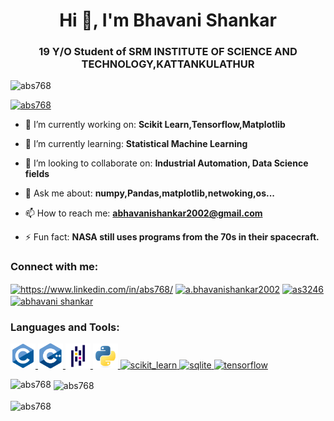 <h1 align="center">Hi 👋, I'm Bhavani Shankar</h1>
<h3 align="center">19 Y/O Student of SRM INSTITUTE OF SCIENCE AND TECHNOLOGY,KATTANKULATHUR</h3>

<p align="left"> <img src="https://komarev.com/ghpvc/?username=abs768&label=Profile%20views&color=0e75b6&style=flat" alt="abs768" /> </p>

<p align="left"> <a href="https://github.com/ryo-ma/github-profile-trophy"><img src="https://github-profile-trophy.vercel.app/?username=abs768" alt="abs768" /></a> </p>

- 🔭 I’m currently working on: **Scikit Learn,Tensorflow,Matplotlib**

- 🌱 I’m currently learning: **Statistical Machine Learning**

- 👯 I’m looking to collaborate on: **Industrial Automation, Data Science fields**

- 💬 Ask me about: **numpy,Pandas,matplotlib,netwoking,os...**

- 📫 How to reach me: **abhavanishankar2002@gmail.com**

- ⚡ Fun fact: **NASA still uses programs from the 70s in their spacecraft.**

<h3 align="left">Connect with me:</h3>
<p align="left">
<a href="https://www.linkedin.com/in/abs768/" target="blank"><img align="center" src="https://raw.githubusercontent.com/rahuldkjain/github-profile-readme-generator/master/src/images/icons/Social/linked-in-alt.svg" alt="https://www.linkedin.com/in/abs768/" height="30" width="40" /></a>
<a href="https://instagram.com/a.bhavanishankar2002" target="blank"><img align="center" src="https://raw.githubusercontent.com/rahuldkjain/github-profile-readme-generator/master/src/images/icons/Social/instagram.svg" alt="a.bhavanishankar2002" height="30" width="40" /></a>
<a href="https://www.hackerrank.com/as3246" target="blank"><img align="center" src="https://raw.githubusercontent.com/rahuldkjain/github-profile-readme-generator/master/src/images/icons/Social/hackerrank.svg" alt="as3246" height="30" width="40" /></a>
<a href="https://auth.geeksforgeeks.org/user/abhavani shankar" target="blank"><img align="center" src="https://raw.githubusercontent.com/rahuldkjain/github-profile-readme-generator/master/src/images/icons/Social/geeks-for-geeks.svg" alt="abhavani shankar" height="30" width="40" /></a>
</p>

<h3 align="left">Languages and Tools:</h3>
<p align="left"> <a href="https://www.cprogramming.com/" target="_blank" rel="noreferrer"> <img src="https://raw.githubusercontent.com/devicons/devicon/master/icons/c/c-original.svg" alt="c" width="40" height="40"/> </a> <a href="https://www.w3schools.com/cpp/" target="_blank" rel="noreferrer"> <img src="https://raw.githubusercontent.com/devicons/devicon/master/icons/cplusplus/cplusplus-original.svg" alt="cplusplus" width="40" height="40"/> </a> <a href="https://pandas.pydata.org/" target="_blank" rel="noreferrer"> <img src="https://raw.githubusercontent.com/devicons/devicon/2ae2a900d2f041da66e950e4d48052658d850630/icons/pandas/pandas-original.svg" alt="pandas" width="40" height="40"/> </a> <a href="https://www.python.org" target="_blank" rel="noreferrer"> <img src="https://raw.githubusercontent.com/devicons/devicon/master/icons/python/python-original.svg" alt="python" width="40" height="40"/> </a> <a href="https://scikit-learn.org/" target="_blank" rel="noreferrer"> <img src="https://upload.wikimedia.org/wikipedia/commons/0/05/Scikit_learn_logo_small.svg" alt="scikit_learn" width="40" height="40"/> </a> <a href="https://www.sqlite.org/" target="_blank" rel="noreferrer"> <img src="https://www.vectorlogo.zone/logos/sqlite/sqlite-icon.svg" alt="sqlite" width="40" height="40"/> </a> <a href="https://www.tensorflow.org" target="_blank" rel="noreferrer"> <img src="https://www.vectorlogo.zone/logos/tensorflow/tensorflow-icon.svg" alt="tensorflow" width="40" height="40"/> </a> </p>

<p><img align="left" src="https://github-readme-stats.vercel.app/api/top-langs?username=abs768&show_icons=true&locale=en&layout=compact" alt="abs768" /></p>

<p>&nbsp;<img align="center" src="https://github-readme-stats.vercel.app/api?username=abs768&show_icons=true&locale=en" alt="abs768" /></p>

<p><img align="center" src="https://github-readme-streak-stats.herokuapp.com/?user=abs768&" alt="abs768" /></p>
